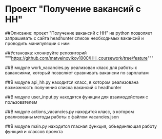 # Проект "Получение вакансий с HH"

##Описание: проект "Получение вакансий с HH" на python позволяет запрашивать с сайта headhunter список
необходимых вакансий и проводить манипуляции с ним

##Установка: клонируйте репозиторий """https://github.com/matveinovikov1000/HH_coursework/tree/feature"""

##В модуле work_vacancies.py реализован класс для работы с вакансиями, который позволяет
сравнивать вакансии по зарплатам

##В модуле api_hh.py находится класс, в котором реализована возможность получения списка
вакансий с headhunter

##В модуле user_input.py находятся функции для взаимодействия с пользователем

##В модуле actions_vacancies.py находится класс, в котором реализованы методы работы
с файлом vacancies.json

##В модуле main.py находится гласная функция, объединяющая работу функций и классов проекта
